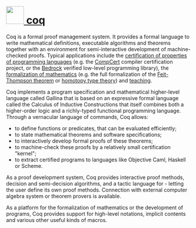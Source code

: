 # [<img src="https://cdn.rawgit.com/AdmiringWorm/chocolatey-packages/2887a3d96ef1180ff7794acaf25e1be60330df9e/icons/coq.png" height="48" width="48" /> coq](https://chocolatey.org/packages/coq)

Coq is a formal proof management system. It provides a formal language to write mathematical definitions, executable algorithms and theorems together with an environment for semi-interactive development of machine-checked proofs. Typical applications include the [certification of properties of programming languages](https://coq.inria.fr/cocorico/List%20of%20Coq%20PL%20Projects) (e.g. the [CompCert](http://compcert.inria.fr/) compiler certification project, or the [Bedrock](http://plv.csail.mit.edu/bedrock/) verified low-level programming library), the [formalization of mathematics](https://coq.inria.fr/cocorico/List%20of%20Coq%20Math%20Projects) (e.g. the full formalization of the [Feit-Thompson theorem](http://www.msr-inria.fr/news/feit-thomson-proved-in-coq/) or [homotopy type theory](https://coq.inria.fr/cocorico/CoqInTheClassroom)) and [teaching](https://coq.inria.fr/cocorico/CoqInTheClassroom).

Coq implements a program specification and mathematical higher-level language called Gallina that is based on an expressive formal language called the Calculus of Inductive Constructions that itself combines both a higher-order logic and a richly-typed functional programming language. Through a vernacular language of commands, Coq allows:

- to define functions or predicates, that can be evaluated efficiently;
- to state mathematical theorems and software specifications;
- to interactively develop formal proofs of these theorems;
- to machine-check these proofs by a relatively small certification "kernel";
- to extract certified programs to languages like Objective Caml, Haskell or Scheme.

As a proof development system, Coq provides interactive proof methods, decision and semi-decision algorithms, and a tactic language for - letting the user define its own proof methods. Connection with external computer algebra system or theorem provers is available.

As a platform for the formalization of mathematics or the development of programs, Coq provides support for high-level notations, implicit contents and various other useful kinds of macros.
